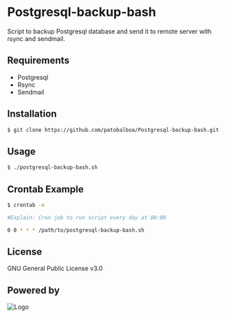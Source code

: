 # Postgresql-backup-bash

Script to backup Postgresql database and send it to remote server with rsync and sendmail.

## Requirements

* Postgresql
* Rsync
* Sendmail

## Installation

```bash
$ git clone https://github.com/patobalboa/Postgresql-backup-bash.git
```

## Usage

```bash
$ ./postgresql-backup-bash.sh
```

## Crontab Example

```bash 
$ crontab -e

#Explain: Cron job to run script every day at 00:00

0 0 * * * /path/to/postgresql-backup-bash.sh
```

## License
GNU General Public License v3.0

## Powered by

![Logo](https://www.codeplus.cl/wp-content/uploads/2022/06/codeplus_blanco_06.png)


